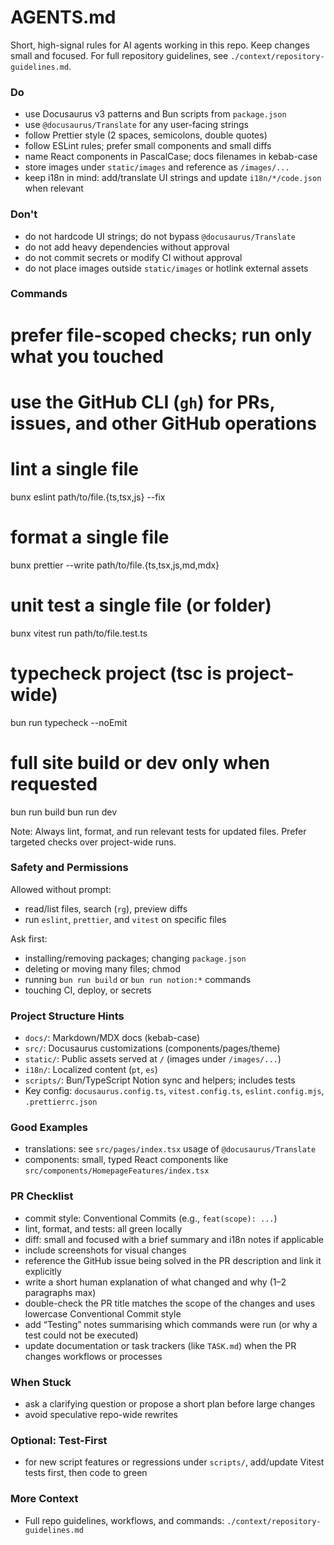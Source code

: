 # AGENTS.md

Short, high-signal rules for AI agents working in this repo. Keep changes small and focused. For full repository guidelines, see `./context/repository-guidelines.md`.

### Do

- use Docusaurus v3 patterns and Bun scripts from `package.json`
- use `@docusaurus/Translate` for any user-facing strings
- follow Prettier style (2 spaces, semicolons, double quotes)
- follow ESLint rules; prefer small components and small diffs
- name React components in PascalCase; docs filenames in kebab-case
- store images under `static/images` and reference as `/images/...`
- keep i18n in mind: add/translate UI strings and update `i18n/*/code.json` when relevant

### Don't

- do not hardcode UI strings; do not bypass `@docusaurus/Translate`
- do not add heavy dependencies without approval
- do not commit secrets or modify CI without approval
- do not place images outside `static/images` or hotlink external assets

### Commands

# prefer file-scoped checks; run only what you touched

# use the GitHub CLI (`gh`) for PRs, issues, and other GitHub operations

# lint a single file

bunx eslint path/to/file.{ts,tsx,js} --fix

# format a single file

bunx prettier --write path/to/file.{ts,tsx,js,md,mdx}

# unit test a single file (or folder)

bunx vitest run path/to/file.test.ts

# typecheck project (tsc is project-wide)

bun run typecheck --noEmit

# full site build or dev only when requested

bun run build
bun run dev

Note: Always lint, format, and run relevant tests for updated files. Prefer targeted checks over project-wide runs.

### Safety and Permissions

Allowed without prompt:

- read/list files, search (`rg`), preview diffs
- run `eslint`, `prettier`, and `vitest` on specific files

Ask first:

- installing/removing packages; changing `package.json`
- deleting or moving many files; chmod
- running `bun run build` or `bun run notion:*` commands
- touching CI, deploy, or secrets

### Project Structure Hints

- `docs/`: Markdown/MDX docs (kebab-case)
- `src/`: Docusaurus customizations (components/pages/theme)
- `static/`: Public assets served at `/` (images under `/images/...`)
- `i18n/`: Localized content (`pt`, `es`)
- `scripts/`: Bun/TypeScript Notion sync and helpers; includes tests
- Key config: `docusaurus.config.ts`, `vitest.config.ts`, `eslint.config.mjs`, `.prettierrc.json`

### Good Examples

- translations: see `src/pages/index.tsx` usage of `@docusaurus/Translate`
- components: small, typed React components like `src/components/HomepageFeatures/index.tsx`

### PR Checklist

- commit style: Conventional Commits (e.g., `feat(scope): ...`)
- lint, format, and tests: all green locally
- diff: small and focused with a brief summary and i18n notes if applicable
- include screenshots for visual changes
- reference the GitHub issue being solved in the PR description and link it explicitly
- write a short human explanation of what changed and why (1–2 paragraphs max)
- double-check the PR title matches the scope of the changes and uses lowercase Conventional Commit style
- add “Testing” notes summarising which commands were run (or why a test could not be executed)
- update documentation or task trackers (like `TASK.md`) when the PR changes workflows or processes

### When Stuck

- ask a clarifying question or propose a short plan before large changes
- avoid speculative repo-wide rewrites

### Optional: Test-First

- for new script features or regressions under `scripts/`, add/update Vitest tests first, then code to green

### More Context

- Full repo guidelines, workflows, and commands: `./context/repository-guidelines.md`
